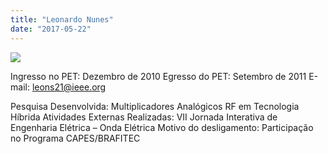 ```yaml
---
title: "Leonardo Nunes"
date: "2017-05-22"
---
```


![](images/Leonardo-Nunes-150x150.jpg)

Ingresso no PET: Dezembro de 2010 Egresso do PET: Setembro de 2011 E-mail: [leons21@ieee.org](mailto:leons21@ieee.org)

Pesquisa Desenvolvida: Multiplicadores Analógicos RF em Tecnologia Híbrida Atividades Externas Realizadas: VII Jornada Interativa de Engenharia Elétrica – Onda Elétrica Motivo do desligamento: Participação no Programa CAPES/BRAFITEC

